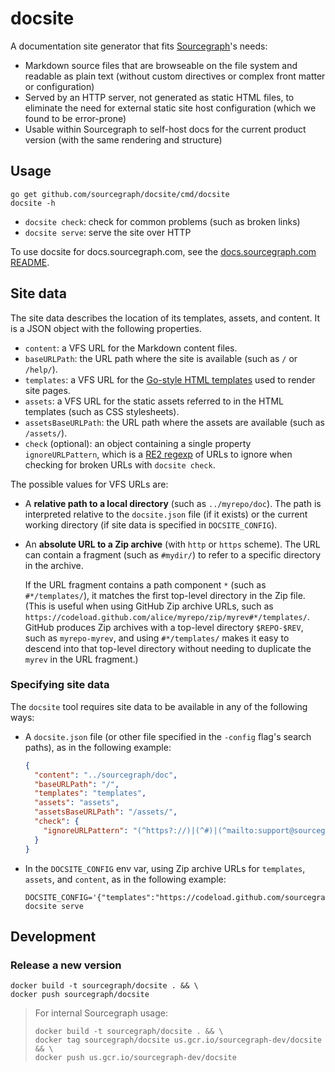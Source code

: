 # docsite

A documentation site generator that fits [Sourcegraph](https://sourcegraph.com)'s needs:

- Markdown source files that are browseable on the file system and readable as plain text (without custom directives or complex front matter or configuration)
- Served by an HTTP server, not generated as static HTML files, to eliminate the need for external static site host configuration (which we found to be error-prone)
- Usable within Sourcegraph to self-host docs for the current product version (with the same rendering and structure)

## Usage

```shell
go get github.com/sourcegraph/docsite/cmd/docsite
docsite -h
```

- `docsite check`: check for common problems (such as broken links)
- `docsite serve`: serve the site over HTTP

To use docsite for docs.sourcegraph.com, see the [docs.sourcegraph.com README](https://github.com/sourcegraph/docs.sourcegraph.com/blob/master/README.md).

## Site data

The site data describes the location of its templates, assets, and content. It is a JSON object with the following properties.

- `content`: a VFS URL for the Markdown content files.
- `baseURLPath`: the URL path where the site is available (such as `/` or `/help/`).
- `templates`: a VFS URL for the [Go-style HTML templates](https://golang.org/pkg/html/template/) used to render site pages.
- `assets`: a VFS URL for the static assets referred to in the HTML templates (such as CSS stylesheets).
- `assetsBaseURLPath`: the URL path where the assets are available (such as `/assets/`).
- `check` (optional): an object containing a single property `ignoreURLPattern`, which is a [RE2 regexp](https://golang.org/pkg/regexp/syntax/) of URLs to ignore when checking for broken URLs with `docsite check`.

The possible values for VFS URLs are:

- A **relative path to a local directory** (such as `../myrepo/doc`). The path is interpreted relative to the `docsite.json` file (if it exists) or the current working directory (if site data is specified in `DOCSITE_CONFIG`).
- An **absolute URL to a Zip archive** (with `http` or `https` scheme). The URL can contain a fragment (such as `#mydir/`) to refer to a specific directory in the archive.

  If the URL fragment contains a path component `*` (such as `#*/templates/`), it matches the first top-level directory in the Zip file. (This is useful when using GitHub Zip archive URLs, such as `https://codeload.github.com/alice/myrepo/zip/myrev#*/templates/`. GitHub produces Zip archives with a top-level directory `$REPO-$REV`, such as `myrepo-myrev`, and using `#*/templates/` makes it easy to descend into that top-level directory without needing to duplicate the `myrev` in the URL fragment.)

### Specifying site data

The `docsite` tool requires site data to be available in any of the following ways:

- A `docsite.json` file (or other file specified in the `-config` flag's search paths), as in the following example:
   ```json
   {
     "content": "../sourcegraph/doc",
     "baseURLPath": "/",
     "templates": "templates",
     "assets": "assets",
     "assetsBaseURLPath": "/assets/",
     "check": {
       "ignoreURLPattern": "(^https?://)|(^#)|(^mailto:support@sourcegraph\\.com$)|(^chrome://)"
     }
   }
   ```
- In the `DOCSITE_CONFIG` env var, using Zip archive URLs for `templates`, `assets`, and `content`, as in the following example:
   ```
   DOCSITE_CONFIG='{"templates":"https://codeload.github.com/sourcegraph/docs.sourcegraph.com/zip/docs.sourcegraph.com#*/templates/","assets":"https://codeload.github.com/sourcegraph/docs.sourcegraph.com/zip/docs.sourcegraph.com#*/assets/","content":"https://codeload.github.com/sourcegraph/sourcegraph/zip/$VERSION#*/doc/","baseURLPath":"/","assetsBaseURLPath":"/assets/"}' docsite serve
   ```

## Development

### Release a new version

```shell
docker build -t sourcegraph/docsite . && \
docker push sourcegraph/docsite
```

> For internal Sourcegraph usage:
>   ``` shell
>   docker build -t sourcegraph/docsite . && \
>   docker tag sourcegraph/docsite us.gcr.io/sourcegraph-dev/docsite && \
>   docker push us.gcr.io/sourcegraph-dev/docsite
>   ```
